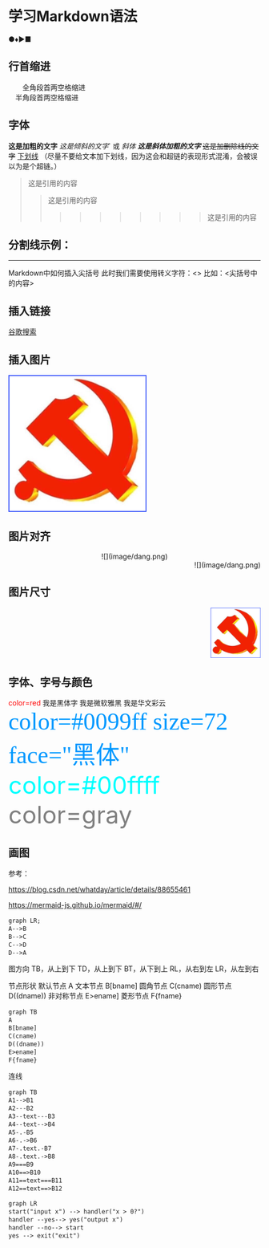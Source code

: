 # 学习Markdown语法
●♦►■
## 行首缩进
&emsp;&emsp;全角段首两空格缩进<br>
&ensp;&ensp;半角段首两空格缩进<br>

## 字体
**这是加粗的文字**
*这是倾斜的文字*` 或  _斜体_
***这是斜体加粗的文字***
~~这是加删除线的文字~~
<u>下划线</u> （尽量不要给文本加下划线，因为这会和超链的表现形式混淆，会被误以为是个超链。）

> 这是引用的内容
> > 这是引用的内容
> >
> > >>>>>>>> 这是引用的内容

分割线示例：
---
***

Markdown中如何插入尖括号
此时我们需要使用转义字符：&lt;&gt;
比如：&lt;尖括号中的内容&gt;

## 插入链接
[谷歌搜索](https://www.google.com)

## 插入图片
![imag](image/dang.png)

## 图片对齐
<div align=center>
![](image/dang.png)
</div>

<div align=right>
![](image/dang.png)
</div>

## 图片尺寸
<div align=right>
<img src="image/dang.png" width="100" height="100" />
</div>

## 字体、字号与颜色
<font color=red>color=red</font>
<font face="黑体">我是黑体字</font>
<font face="微软雅黑">我是微软雅黑</font>
<font face="STCAIYUN">我是华文彩云</font>
<font color=#0099ff size=7 face="黑体">color=#0099ff size=72 face="黑体"</font>
<font color=#00ffff size=72>color=#00ffff</font>
<font color=gray size=72>color=gray</font>



## 画图
参考：

https://blog.csdn.net/whatday/article/details/88655461

https://mermaid-js.github.io/mermaid/#/

```mermaid
graph LR;
A-->B
B-->C
C-->D
D-->A
```

图方向
TB，从上到下
TD，从上到下
BT，从下到上
RL，从右到左
LR，从左到右

节点形状
默认节点 A
文本节点 B[bname]
圆角节点 C(cname)
圆形节点 D((dname))
非对称节点 E>ename]
菱形节点 F{fname}

```mermaid
graph TB
A
B[bname]
C(cname)
D((dname))
E>ename]
F{fname}
```

连线
```mermaid
graph TB
A1-->B1
A2---B2
A3--text---B3
A4--text-->B4
A5-.-B5
A6-.->B6
A7-.text.-B7
A8-.text.->B8
A9===B9
A10==>B10
A11==text===B11
A12==text==>B12
```


```mermaid
graph LR
start("input x") --> handler("x > 0?")
handler --yes--> yes("output x")
handler --no--> start
yes --> exit("exit")
```

